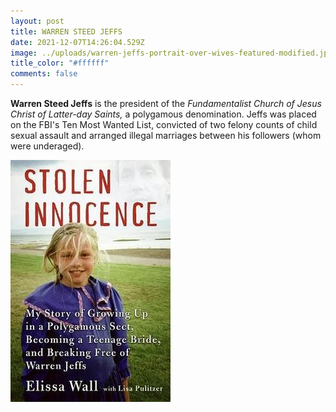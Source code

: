 ```yaml
---
layout: post
title: WARREN STEED JEFFS
date: 2021-12-07T14:26:04.529Z
image: ../uploads/warren-jeffs-portrait-over-wives-featured-modified.jpg
title_color: "#ffffff"
comments: false
---
```

**Warren Steed Jeffs** is the president of the *Fundamentalist Church of Jesus Christ of Latter-day Saints,* a polygamous denomination. Jeffs was placed on the FBI's Ten Most Wanted List, convicted of two felony counts of child sexual assault and arranged illegal marriages between his followers (whom were underaged).

![A first-person perspective of Jeffs' atrocities.](../uploads/book1-warren-jeffs.jpg)